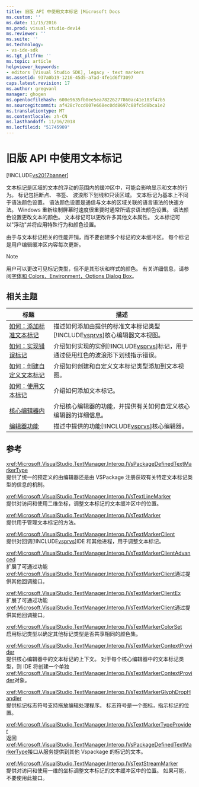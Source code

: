 ```yaml
---
title: 旧版 API 中使用文本标记 |Microsoft Docs
ms.custom: ''
ms.date: 11/15/2016
ms.prod: visual-studio-dev14
ms.reviewer: ''
ms.suite: ''
ms.technology:
- vs-ide-sdk
ms.tgt_pltfrm: ''
ms.topic: article
helpviewer_keywords:
- editors [Visual Studio SDK], legacy - text markers
ms.assetid: 937a0b19-1216-45d5-a7ad-4fe1d6f73097
caps.latest.revision: 17
ms.author: gregvanl
manager: ghogen
ms.openlocfilehash: 600e9635fb0ee5ea78226277860ac41e183f47b5
ms.sourcegitcommit: af428c7ccd007e668ec0dd8697c88fc5d8bca1e2
ms.translationtype: MT
ms.contentlocale: zh-CN
ms.lasthandoff: 11/16/2018
ms.locfileid: "51745909"
---
```

# <a name="using-text-markers-with-the-legacy-api"></a>旧版 API 中使用文本标记
[!INCLUDE[vs2017banner](../includes/vs2017banner.md)]

文本标记是区域的文本的浮动的范围内的缓冲区中，可能会影响显示和文本的行为。 标记包括断点、 书签、 波浪形下划线和只读区域。 文本标记为基本上不同于语法颜色设置。 语法颜色设置是通信与文本的区域关联的语言语法的快速方法。 Windows 重新绘制屏幕时速度很重要时通常所请求语法颜色设置。 语法颜色设置更改文本的颜色。 文本标记可以更改许多其他文本属性。 文本标记可以"浮动"并将应用特殊行为和颜色设置。  
  
 由于与文本标记相关的性能开销，而不要创建多个标记的文本缓冲区。 每个标记是用户编辑缓冲区内容每次更新。  
  
> [!NOTE]
>  用户可以更改可见标记类型，但不是其形状和样式的颜色。 有关详细信息，请参阅[字体和 Colors，Environment，Options Dialog Box](../ide/reference/fonts-and-colors-environment-options-dialog-box.md)。  
  
## <a name="related-topics"></a>相关主题  
  
|标题|描述|  
|-----------|-----------------|  
|[如何：添加标准文本标记](../extensibility/how-to-add-standard-text-markers.md)|描述如何添加由提供的标准文本标记类型[!INCLUDE[vsprvs](../includes/vsprvs-md.md)]核心编辑器文本视图。|  
|[如何：实现错误标记](../extensibility/how-to-implement-error-markers.md)|介绍如何实现的实例[!INCLUDE[vsprvs](../includes/vsprvs-md.md)]标记，用于通过使用红色的波浪形下划线指示错误。|  
|[如何：创建自定义文本标记](../extensibility/how-to-create-custom-text-markers.md)|介绍如何创建和自定义文本标记类型添加到文本视图。|  
|[如何：使用文本标记](../extensibility/how-to-use-text-markers.md)|介绍如何添加文本标记。|  
|[核心编辑器内](../extensibility/inside-the-core-editor.md)|介绍核心编辑器的功能，并提供有关如何自定义核心编辑器的详细信息。|  
|[编辑器功能](http://msdn.microsoft.com/en-us/bdac940d-1f14-4019-a01f-fd0bb3dc7198)|描述中提供的功能[!INCLUDE[vsprvs](../includes/vsprvs-md.md)]核心编辑器。|  
  
## <a name="reference"></a>参考  
 <xref:Microsoft.VisualStudio.TextManager.Interop.IVsPackageDefinedTextMarkerType>  
 提供了统一的预定义的由编辑器还是由 VSPackage 注册获取有关特定文本标记类型的信息的机制。  
  
 <xref:Microsoft.VisualStudio.TextManager.Interop.IVsTextLineMarker>  
 提供对访问和使用二维坐标，调整文本标记的文本缓冲区中的位置。  
  
 <xref:Microsoft.VisualStudio.TextManager.Interop.IVsTextMarker>  
 提供用于管理文本标记的方法。  
  
 <xref:Microsoft.VisualStudio.TextManager.Interop.IVsTextMarkerClient>  
 提供对回调[!INCLUDE[vsprvs](../includes/vsprvs-md.md)]IDE 和其他进程，用于调整文本标记。  
  
 <xref:Microsoft.VisualStudio.TextManager.Interop.IVsTextMarkerClientAdvanced>  
 扩展了可通过功能<xref:Microsoft.VisualStudio.TextManager.Interop.IVsTextMarkerClient>通过提供其他回调接口。  
  
 <xref:Microsoft.VisualStudio.TextManager.Interop.IVsTextMarkerClientEx>  
 扩展了可通过功能<xref:Microsoft.VisualStudio.TextManager.Interop.IVsTextMarkerClient>通过提供其他回调接口。  
  
 <xref:Microsoft.VisualStudio.TextManager.Interop.IVsTextMarkerColorSet>  
 启用标记类型以确定其他标记类型是否共享相同的颜色集。  
  
 <xref:Microsoft.VisualStudio.TextManager.Interop.IVsTextMarkerContextProvider>  
 提供核心编辑器中的文本标记的上下文。 对于每个核心编辑器中的文本标记类型，则 IDE 将创建一个单独<xref:Microsoft.VisualStudio.TextManager.Interop.IVsTextMarkerContextProvider>对象。  
  
 <xref:Microsoft.VisualStudio.TextManager.Interop.IVsTextMarkerGlyphDropHandler>  
 提供标记标志符号支持拖放编辑处理程序。 标志符号是一个图标，指示标记的位置。  
  
 <xref:Microsoft.VisualStudio.TextManager.Interop.IVsTextMarkerTypeProvider>  
 返回<xref:Microsoft.VisualStudio.TextManager.Interop.IVsPackageDefinedTextMarkerType>接口从服务提供到其他 Vspackage 的标记的文本。  
  
 <xref:Microsoft.VisualStudio.TextManager.Interop.IVsTextStreamMarker>  
 提供对访问和使用一维的坐标调整文本标记的文本缓冲区中的位置。 如果可能，不要使用此接口。

